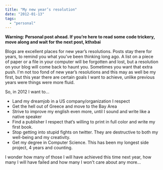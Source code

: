 ```yaml
---
title: "My new year’s resolution"
date: "2012-01-13"
tags:
  - "personal"
---
```


**Warning: Personal post ahead. If you’re here to read some code trickery, move along and wait for the next post, kthxbai**

Blogs are excellent places for new year’s resolutions. Posts stay there for years, to remind you what you've been thinking long ago. A list on a piece of paper or a file in your computer will be forgotten and lost, but a resolution on your blog will come back to haunt you. Sometimes you want that extra push. I'm not too fond of new year’s resolutions and this may as well be my first, but this year there are certain goals I want to achieve, unlike previous years were things were more fluid.

So, in 2012 I want to...

- Land my dreamjob in a US company/organization I respect
- Get the hell out of Greece and move to the Bay Area
- Strive to improve my english even more, until I sound and write like a native speaker
- Find a publisher I respect that’s willing to print in full color and write my first book.
- Stop getting into stupid fights on twitter. They are destructive to both my well-being and my creativity.
- Get my degree in Computer Science. This has been my longest side project, 4 years and counting.

I wonder how many of those I will have achieved this time next year, how many I will have failed and how many I won't care about any more...
